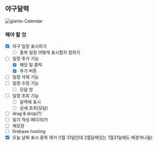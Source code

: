 ## 야구달력
<img src="https://i.ibb.co/6D7jZpT/giants-Calendar.png" alt="giants-Calendar" border="0">

### 해야 할 것
- [x] 야구 일정 표시하기
    - [ ] 중복 일정 어떻게 표시할지 정하기
- [ ] 일정 추가 기능
    - [x] 해당 일 클릭
    - [x] 추가 버튼
- [ ] 일정 삭제 기능
- [ ] 일정 수정 기능
    - [ ] 모달 창
- [ ] 일정 조회 기능
    - [ ] 달력에 표시
    - [ ] 상세 조회(모달)
- [ ] drag & drop(?)
- [ ] 일기 작성 페이지(?)
- [ ] 메모장
- [ ] firebase hosting
- [x] 오늘 날짜 표시 중복 제거 (1월 31일인데 2월달에있는 1월31일에도 배경색나옴)